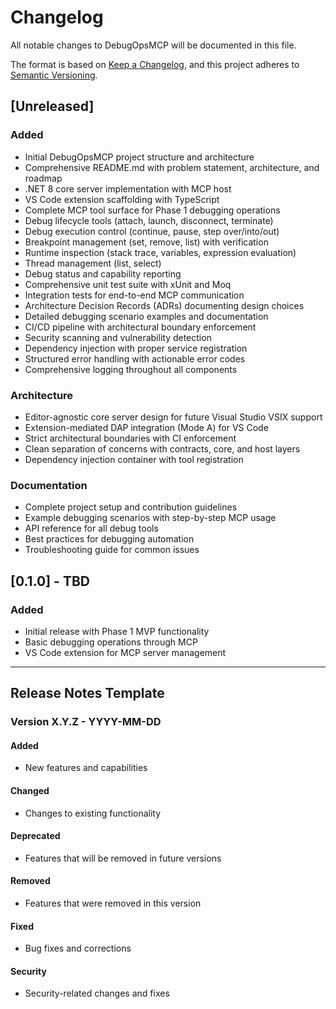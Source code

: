 # Changelog

All notable changes to DebugOpsMCP will be documented in this file.

The format is based on [Keep a Changelog](https://keepachangelog.com/en/1.0.0/),
and this project adheres to [Semantic Versioning](https://semver.org/spec/v2.0.0.html).

## [Unreleased]

### Added
- Initial DebugOpsMCP project structure and architecture
- Comprehensive README.md with problem statement, architecture, and roadmap
- .NET 8 core server implementation with MCP host
- VS Code extension scaffolding with TypeScript
- Complete MCP tool surface for Phase 1 debugging operations
- Debug lifecycle tools (attach, launch, disconnect, terminate)
- Debug execution control (continue, pause, step over/into/out)
- Breakpoint management (set, remove, list) with verification
- Runtime inspection (stack trace, variables, expression evaluation)  
- Thread management (list, select)
- Debug status and capability reporting
- Comprehensive unit test suite with xUnit and Moq
- Integration tests for end-to-end MCP communication
- Architecture Decision Records (ADRs) documenting design choices
- Detailed debugging scenario examples and documentation
- CI/CD pipeline with architectural boundary enforcement
- Security scanning and vulnerability detection
- Dependency injection with proper service registration
- Structured error handling with actionable error codes
- Comprehensive logging throughout all components

### Architecture
- Editor-agnostic core server design for future Visual Studio VSIX support
- Extension-mediated DAP integration (Mode A) for VS Code
- Strict architectural boundaries with CI enforcement
- Clean separation of concerns with contracts, core, and host layers
- Dependency injection container with tool registration

### Documentation
- Complete project setup and contribution guidelines
- Example debugging scenarios with step-by-step MCP usage
- API reference for all debug tools
- Best practices for debugging automation
- Troubleshooting guide for common issues

## [0.1.0] - TBD

### Added
- Initial release with Phase 1 MVP functionality
- Basic debugging operations through MCP
- VS Code extension for MCP server management

---

## Release Notes Template

### Version X.Y.Z - YYYY-MM-DD

#### Added
- New features and capabilities

#### Changed  
- Changes to existing functionality

#### Deprecated
- Features that will be removed in future versions

#### Removed
- Features that were removed in this version

#### Fixed
- Bug fixes and corrections

#### Security
- Security-related changes and fixes